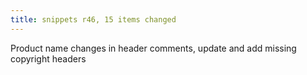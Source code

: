 ```yaml
---
title: snippets r46, 15 items changed
---
```


Product name changes in header comments, update and add missing copyright headers
